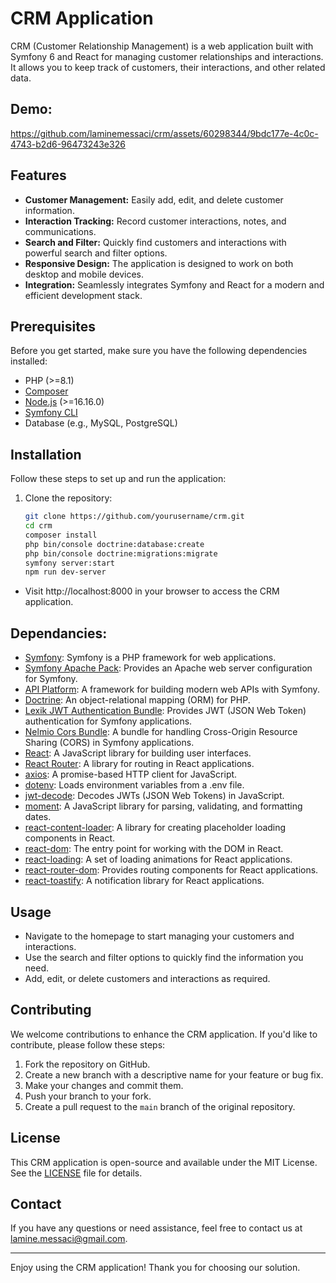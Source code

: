 # CRM Application

CRM (Customer Relationship Management) is a web application built with Symfony 6 and React for managing customer relationships and interactions. It allows you to keep track of customers, their interactions, and other related data.
## Demo: 


https://github.com/laminemessaci/crm/assets/60298344/9bdc177e-4c0c-4743-b2d6-96473243e326


## Features

- **Customer Management:** Easily add, edit, and delete customer information.
- **Interaction Tracking:** Record customer interactions, notes, and communications.
- **Search and Filter:** Quickly find customers and interactions with powerful search and filter options.
- **Responsive Design:** The application is designed to work on both desktop and mobile devices.
- **Integration:** Seamlessly integrates Symfony and React for a modern and efficient development stack.

## Prerequisites

Before you get started, make sure you have the following dependencies installed:

- PHP (>=8.1)
- [Composer](https://getcomposer.org/)
- [Node.js](https://nodejs.org/) (>=16.16.0)
- [Symfony CLI](https://symfony.com/download)
- Database (e.g., MySQL, PostgreSQL)

## Installation

Follow these steps to set up and run the application:

1. Clone the repository:

   ```bash
   git clone https://github.com/yourusername/crm.git
   cd crm
   composer install
   php bin/console doctrine:database:create
   php bin/console doctrine:migrations:migrate
   symfony server:start
   npm run dev-server

* Visit http://localhost:8000 in your browser to access the CRM application.

  
## Dependancies: 

- [Symfony](https://symfony.com/): Symfony is a PHP framework for web applications.
- [Symfony Apache Pack](https://symfony.com/doc/current/setup/web_server_configuration.html): Provides an Apache web server configuration for Symfony.
- [API Platform](https://api-platform.com/): A framework for building modern web APIs with Symfony.
- [Doctrine](https://www.doctrine-project.org/): An object-relational mapping (ORM) for PHP.
- [Lexik JWT Authentication Bundle](https://github.com/lexik/LexikJWTAuthenticationBundle): Provides JWT (JSON Web Token) authentication for Symfony applications.
- [Nelmio Cors Bundle](https://github.com/nelmio/NelmioCorsBundle): A bundle for handling Cross-Origin Resource Sharing (CORS) in Symfony applications.
- [React](https://reactjs.org/): A JavaScript library for building user interfaces.
- [React Router](https://reactrouter.com/): A library for routing in React applications.
- [axios](https://axios-http.com/): A promise-based HTTP client for JavaScript.
- [dotenv](https://www.npmjs.com/package/dotenv): Loads environment variables from a .env file.
- [jwt-decode](https://www.npmjs.com/package/jwt-decode): Decodes JWTs (JSON Web Tokens) in JavaScript.
- [moment](https://momentjs.com/): A JavaScript library for parsing, validating, and formatting dates.
- [react-content-loader](https://github.com/danilowoz/react-content-loader): A library for creating placeholder loading components in React.
- [react-dom](https://reactjs.org/docs/react-dom.html): The entry point for working with the DOM in React.
- [react-loading](https://www.npmjs.com/package/react-loading): A set of loading animations for React applications.
- [react-router-dom](https://reactrouter.com/web/guides/quick-start): Provides routing components for React applications.
- [react-toastify](https://fkhadra.github.io/react-toastify/): A notification library for React applications.

## Usage

- Navigate to the homepage to start managing your customers and interactions.
- Use the search and filter options to quickly find the information you need.
- Add, edit, or delete customers and interactions as required.

## Contributing

We welcome contributions to enhance the CRM application. If you'd like to contribute, please follow these steps:

1. Fork the repository on GitHub.
2. Create a new branch with a descriptive name for your feature or bug fix.
3. Make your changes and commit them.
4. Push your branch to your fork.
5. Create a pull request to the `main` branch of the original repository.

## License

This CRM application is open-source and available under the MIT License. See the [LICENSE](LICENSE) file for details.

## Contact

If you have any questions or need assistance, feel free to contact us at [lamine.messaci@gmail.com](mailto:lamine.messaci@gmail.com).

---

Enjoy using the CRM application! Thank you for choosing our solution.




